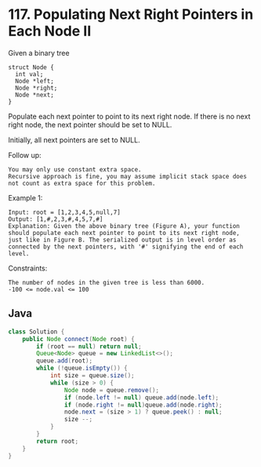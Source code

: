 # 117. Populating Next Right Pointers in Each Node II

Given a binary tree
```
struct Node {
  int val;
  Node *left;
  Node *right;
  Node *next;
}
```
Populate each next pointer to point to its next right node. If there is no next right node, the next pointer should be set to NULL.

Initially, all next pointers are set to NULL.

Follow up:
```
You may only use constant extra space.
Recursive approach is fine, you may assume implicit stack space does not count as extra space for this problem.
```

Example 1:
```
Input: root = [1,2,3,4,5,null,7]
Output: [1,#,2,3,#,4,5,7,#]
Explanation: Given the above binary tree (Figure A), your function should populate each next pointer to point to its next right node, just like in Figure B. The serialized output is in level order as connected by the next pointers, with '#' signifying the end of each level.
```

Constraints:
```
The number of nodes in the given tree is less than 6000.
-100 <= node.val <= 100
```

## Java
```java
class Solution {
    public Node connect(Node root) {
        if (root == null) return null;
        Queue<Node> queue = new LinkedList<>();
        queue.add(root);
        while (!queue.isEmpty()) {
            int size = queue.size();
            while (size > 0) {
                Node node = queue.remove();
                if (node.left != null) queue.add(node.left);
                if (node.right != null)queue.add(node.right);
                node.next = (size > 1) ? queue.peek() : null;
                size --;
            } 
        }
        return root;
    }
}
```
